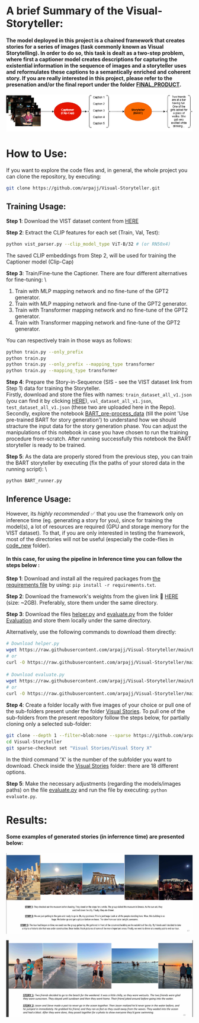 # A brief Summary of the Visual-Storyteller:

#### The model deployed in this project is a chained framework that creates stories for a series of images (task commonly known as Visual Storytelling). In order to do so, this task is dealt as a two-step problem, where first a captioner model creates descriptions for capturing the existential information in the sequence of images and a storyteller uses and reformulates these captions to a semantically enriched and coherent story. If you are really interested in this project, please refer to the presenation and/or the final report under the folder [FINAL_PRODUCT](./FINAL_PRODUCT).

![My Image](Images/Model_diagram.png)

# How to Use:

If you want to explore the code files and, in general, the whole project you can clone the repository, by executing: 
```bash 
git clone https://github.com/arpajj/Visual-Storyteller.git
```
## Training Usage:
__Step 1__: Download the VIST dataset content from [HERE](https://visionandlanguage.net/VIST/dataset.html)

__Step 2__: Extract the CLIP features for each set (Train, Val, Test):
```bash
python vist_parser.py --clip_model_type ViT-B/32 # (or RN50x4)
```
The saved CLIP embeddings from Step 2, will be used for training the Captioner model (Clip-Cap)

__Step 3__: Train/Fine-tune the Captioner. There are four different alternatives for fine-tuning: \\
1) Train with MLP mapping network and no fine-tune of the GPT2 generator.
2) Train with MLP mapping network and fine-tune of the GPT2 generator.
3) Train with Transformer mapping network and no fine-tune of the GPT2 generator.
4) Train with Transformer mapping network and fine-tune of the GPT2 generator.

You can respectively train in those ways as follows:
```bash
python train.py --only_prefix
python train.py
python train.py --only_prefix --mapping_type transformer
python train.py --mapping_type transformer
```
__Step 4__: Prepare the Story-in-Sequence (SIS - see the VIST dataset link from Step 1) data for training the Storyteller. \
Firstly, download and store the files with names: `train_dataset_all_v1.json` (you can find it by clicking [HERE](https://drive.google.com/drive/folders/1PJ65Y_VKar-HQDIHFr4aePVQWU8twZsL?usp=drive_link)), `val_dataset_all_v1.json`, `test_dataset_all_v1.json` (these two are uploaded here in the Repo). \
Secondly, explore the notebook [BART_pre-process_data](./BART_pre-process_data.ipynb) (till the point 'Use pre-trained BART for story generation') to understand how we should stracture the input data for the story generation phase. You can adjust the manipulations of this notebook in case you have chosen to run the training procedure from-scratch. After running successfully this notebook the BART storyteller is ready to be trained.

__Step 5__: As the data are properly stored from the previous step, you can train the BART storyteller by executing (fix the paths of your stored data in the running script): \
```bash
python BART_runner.py
```

## Inference Usage: 

However, its _highly recommended_ ✅ that you use the framework only on inference time (eg. generating a story for you), since for training the model(s), a lot of resources are required (GPU and storage memory for the VIST dataset). To that, if you are only interested in testing the framework, most of the directories will not be useful (especially the code-flies in [code_new](./code_new) folder).

#### In this case, for using the pipeline in Inference time you can follow the steps below : 

__Step 1__: Download and install all the required packages from [the requirements file](./requirements.txt) by using: `pip install -r requirements.txt`.

__Step 2__: Download the framework's weights from the given link 🔗 [HERE](https://drive.google.com/drive/folders/1PJ65Y_VKar-HQDIHFr4aePVQWU8twZsL?usp=drive_link) (size: ~2GB). 
Preferably, store them under the same directory.

__Step 3__: Download the files [helper.py](./Evaluation/helper.py) and [evaluate.py](./Evaluation/evaluate.py) from the folder [Evaluation](./Evaluation) and store them locally under the same directory. 

Alternatively, use the following commands to download them directly:

```bash
# Download helper.py
wget https://raw.githubusercontent.com/arpajj/Visual-Storyteller/main/Evaluation/helper.py
# or
curl -O https://raw.githubusercontent.com/arpajj/Visual-Storyteller/main/Evaluation/helper.py

# Download evaluate.py
wget https://raw.githubusercontent.com/arpajj/Visual-Storyteller/main/Evaluation/evaluate.py
# or
curl -O https://raw.githubusercontent.com/arpajj/Visual-Storyteller/main/Evaluation/evaluate.py
```

__Step 4__: Create a folder locally with five images of your choice or pull one of the sub-folders present under the folder [Visual Stories](https://github.com/arpajj/Visual-Storyteller/tree/main/Visual%20Stories). To pull one of the sub-folders from the present repository follow the steps below, for partially cloning only a selected sub-folder:

```bash
git clone --depth 1 --filter=blob:none --sparse https://github.com/arpajj/Visual-Storyteller.git
cd Visual-Storyteller
git sparse-checkout set "Visual Stories/Visual Story X"
```

In the third command 'X' is the number of the subfolder you want to download. Check inside the [Visual Stories](https://github.com/arpajj/Visual-Storyteller/tree/main/Visual%20Stories) folder: there are 18 different options.

__Step 5__: Make the necessary adjustments (regarding the models/images paths) on the file [evaluate.py](./Evaluation/evaluate.py) and run the file by executing: `python evaluate.py`.


# Results: 

#### Some examples of generated stories (in inferrence time) are presented below: 

![My Image](Images/Story_example.png)

![My Image](Images/Story_example_2.png)


